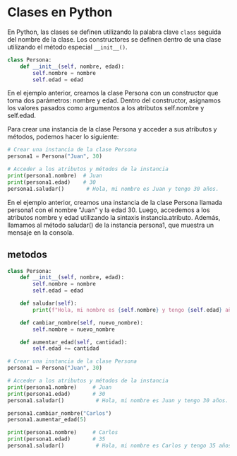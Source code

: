 # Clases en Python



En Python, las clases se definen utilizando la palabra clave `class` seguida del nombre de la clase. Los constructores se definen dentro de una clase utilizando el método especial `__init__()`.

```python
class Persona:
    def __init__(self, nombre, edad):
        self.nombre = nombre
        self.edad = edad
```

En el ejemplo anterior, creamos la clase Persona con un constructor que toma dos parámetros: nombre y edad. Dentro del constructor, asignamos los valores pasados como argumentos a los atributos self.nombre y self.edad.

Para crear una instancia de la clase Persona y acceder a sus atributos y métodos, podemos hacer lo siguiente:

```python
# Crear una instancia de la clase Persona
persona1 = Persona("Juan", 30)

# Acceder a los atributos y métodos de la instancia
print(persona1.nombre)  # Juan
print(persona1.edad)    # 30
persona1.saludar()       # Hola, mi nombre es Juan y tengo 30 años.
```
En el ejemplo anterior, creamos una instancia de la clase Persona llamada persona1 con el nombre "Juan" y la edad 30. Luego, accedemos a los atributos nombre y edad utilizando la sintaxis instancia.atributo. Además, llamamos al método saludar() de la instancia persona1, que muestra un mensaje en la consola.


## metodos


```python
class Persona:
    def __init__(self, nombre, edad):
        self.nombre = nombre
        self.edad = edad

    def saludar(self):
        print(f"Hola, mi nombre es {self.nombre} y tengo {self.edad} años.")

    def cambiar_nombre(self, nuevo_nombre):
        self.nombre = nuevo_nombre

    def aumentar_edad(self, cantidad):
        self.edad += cantidad

# Crear una instancia de la clase Persona
persona1 = Persona("Juan", 30)

# Acceder a los atributos y métodos de la instancia
print(persona1.nombre)     # Juan
print(persona1.edad)       # 30
persona1.saludar()          # Hola, mi nombre es Juan y tengo 30 años.

persona1.cambiar_nombre("Carlos")
persona1.aumentar_edad(5)

print(persona1.nombre)     # Carlos
print(persona1.edad)       # 35
persona1.saludar()          # Hola, mi nombre es Carlos y tengo 35 años.
```

